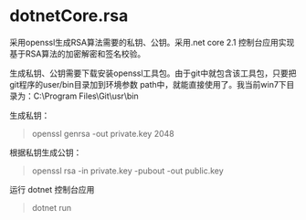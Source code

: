 # dotnetCore.rsa
采用openssl生成RSA算法需要的私钥、公钥。采用.net core 2.1 控制台应用实现基于RSA算法的加密解密和签名校验。

生成私钥、公钥需要下载安装openssl工具包。由于git中就包含该工具包，只要把git程序的user/bin目录加到环境参数 path中，就能直接使用了。我当前win7下目录为：C:\Program Files\Git\usr\bin

生成私钥：
>openssl genrsa -out private.key 2048

根据私钥生成公钥：
>openssl rsa -in private.key -pubout -out public.key

运行 dotnet 控制台应用
>dotnet run
